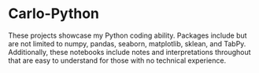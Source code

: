 # Carlo-Python

These projects showcase my Python coding ability. Packages include but are not limited to numpy, pandas, seaborn, matplotlib, sklean, and TabPy. Additionally, these notebooks include notes and interpretations throughout that are easy to understand for those with no technical experience.  
